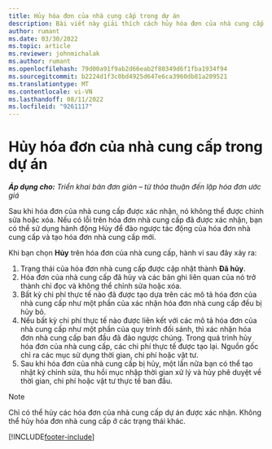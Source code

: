 ```yaml
---
title: Hủy hóa đơn của nhà cung cấp trong dự án
description: Bài viết này giải thích cách hủy hóa đơn của nhà cung cấp dự án trong Microsoft Dynamics 365 Project Operations và tác động tài chính của việc hủy hóa đơn của nhà cung cấp dự án.
author: rumant
ms.date: 03/30/2022
ms.topic: article
ms.reviewer: johnmichalak
ms.author: rumant
ms.openlocfilehash: 79d00a91f9ab2d66eab2f80349d6f1fba1934f94
ms.sourcegitcommit: b2224d1f3c0bd4925d647e6ca3960db81a209521
ms.translationtype: MT
ms.contentlocale: vi-VN
ms.lasthandoff: 08/11/2022
ms.locfileid: "9261117"
---
```

# <a name="cancel-a-project-vendor-invoice"></a>Hủy hóa đơn của nhà cung cấp trong dự án

_**Áp dụng cho:** Triển khai bản đơn giản – từ thỏa thuận đến lập hóa đơn ước giá_

Sau khi hóa đơn của nhà cung cấp được xác nhận, nó không thể được chỉnh sửa hoặc xóa. Nếu có lỗi trên hóa đơn nhà cung cấp đã được xác nhận, bạn có thể sử dụng hành động Hủy để đảo ngược tác động của hóa đơn nhà cung cấp và tạo hóa đơn nhà cung cấp mới.

Khi bạn chọn **Hủy** trên hóa đơn của nhà cung cấp, hành vi sau đây xảy ra:

1. Trạng thái của hóa đơn nhà cung cấp được cập nhật thành **Đã hủy**.
2. Hóa đơn của nhà cung cấp đã hủy và các bản ghi liên quan của nó trở thành chỉ đọc và không thể chỉnh sửa hoặc xóa.
3. Bất kỳ chi phí thực tế nào đã được tạo dựa trên các mô tả hóa đơn của nhà cung cấp như một phần của xác nhận hóa đơn nhà cung cấp đều bị hủy bỏ.
4. Nếu bất kỳ chi phí thực tế nào được liên kết với các mô tả hóa đơn của nhà cung cấp như một phần của quy trình đối sánh, thì xác nhận hóa đơn nhà cung cấp ban đầu đã đảo ngược chúng. Trong quá trình hủy hóa đơn của nhà cung cấp, các chi phí thực tế được tạo lại. Nguồn gốc chỉ ra các mục sử dụng thời gian, chi phí hoặc vật tư.
5. Sau khi hóa đơn của nhà cung cấp bị hủy, một lần nữa bạn có thể tạo nhật ký chỉnh sửa, thu hồi mục nhập thời gian xử lý và hủy phê duyệt về thời gian, chi phí hoặc vật tư thực tế ban đầu.

> [!NOTE]
> Chỉ có thể hủy các hóa đơn của nhà cung cấp dự án được xác nhận. Không thể hủy hóa đơn nhà cung cấp ở các trạng thái khác.

[!INCLUDE[footer-include](../../includes/footer-banner.md)]
